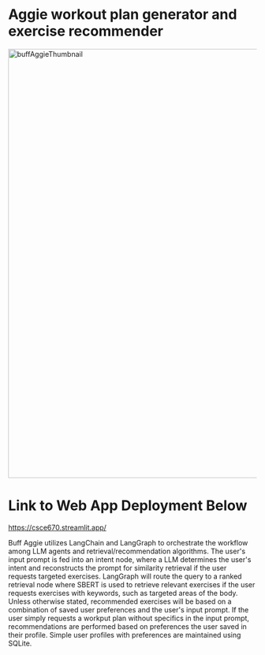 # Aggie workout plan generator and exercise recommender
<img width="1917" height="871" alt="buffAggieThumbnail" src="https://github.com/user-attachments/assets/e19f12e1-e9c1-436b-89a5-b870cb5ec04e" />

# Link to Web App Deployment Below
https://csce670.streamlit.app/

Buff Aggie utilizes LangChain and LangGraph to orchestrate the workflow among LLM agents and retrieval/recommendation algorithms. The user's input prompt is fed into an intent node, where a LLM determines the user's intent and reconstructs the prompt for similarity retrieval if the user requests targeted exercises. LangGraph will route the query to a ranked retrieval node where SBERT is used to retrieve relevant exercises if the user requests exercises with keywords, such as targeted areas of the body. Unless otherwise stated, recommended exercises will be based on a combination of saved user preferences and the user's input prompt. If the user simply requests a workput plan without specifics in the input prompt, recommendations are performed based on preferences the user saved in their profile. Simple user profiles with preferences are maintained using SQLite.
